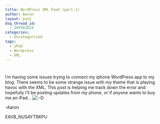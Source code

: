 ```yaml
---
title: WordPress XML Feed (part-1)
author: Aaron
layout: post
dsq_thread_id:
  - 205582824
categories:
  - Uncategorized
tags:
  - iPad
  - Wordpress
  - XML
---
```

# 

I’m having some issues trying to connect my iphone WordPress app to my blog. There seems to be some strange issue with my theme that is playing havoc with the XML. This post is helping me track down the error and hopefully I’ll be posting updates from my phone, or if anyone wants to buy me an iPad… ![:-D][1] 

 [1]: http://www.aaronkwhite.com/wp-includes/images/smilies/icon_biggrin.gif

-Aaron

EAVB_NUSAYTRKPU
